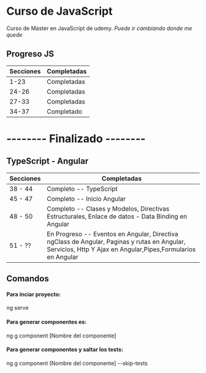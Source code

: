 
# Curso de JavaScript

Curso de Máster en JavaScript
de udemy.
*Puede ir cambiando donde me quede*

## Progreso JS
Secciones     | Completadas
------------- | -------------
1-23          | Completadas
24-26         | Completadas
27-33         | Completadas
34-37         | Completado
# -------- Finalizado --------

## TypeScript - Angular
Secciones     | Completadas
------------- | -------------
38 - 44       | Completo -- TypeScript
45 - 47       | Completo -- Inicio Angular
48 - 50       | Completo -- Clases y Modelos, Directivas Estructurales, Enlace de datos - Data Binding en Angular
51 - ??       | En Progreso -- Eventos en Angular, Directiva ngClass de Angular, Paginas y rutas en Angular, Servicios, Http Y Ajax en Angular,Pipes,Formularios en Angular



## Comandos
#### Para inciar proyecto:
ng serve

#### Para generar componentes es:
ng g component [Nombre del componente]

#### Para generar componentes y saltar los tests:
ng g component [Nombre del componente] --skip-tests

